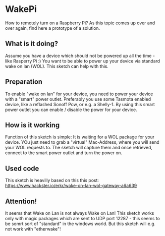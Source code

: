 # WakePi
How to remotely turn on a Raspberry Pi?
As this topic comes up over and over again, find here a prototype of a solution.

## What is it doing?
Assume you have a device which should not be powered up all the time - like Rasperry Pi :)
You want to be able to power up your device via standard wake on lan (WOL).
This sketch can help with this.

## Preparation
To enable "wake on lan" for your device, you need to power your device with a "smart" power outlet. 
Preferably you use some Tasmota enabled device, like a reflashed Sonoff Pow, or e.g. a Shelly-1.
By using this smart power outlet you can enable / disable the power for your device.

## How is it working
Function of this sketch is simple:
It is waiting for a WOL package for your device. YOu just need to grab a "virtual" Mac-Address, 
where you will send your WOL requests to. The sketch will capture them and once retrieved, connect 
to the smart power outlet and turn the power on.

## Used code
This sketch is heavilly based on this this post:
https://www.hackster.io/erkr/wake-on-lan-wol-gateway-a6a639

## Attention!
It seems that Wake on Lan is not always Wake on Lan!
This sketch works only with magic packages which are sent to UDP port 12287 - this seems to be somrt sort of "standard" in the windows world.
But this sketch will e.g. not work with "etherwake"!

